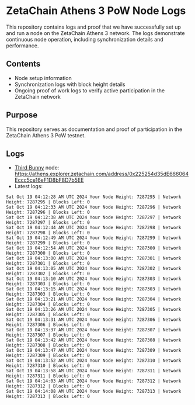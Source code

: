 # ZetaChain Athens 3 PoW Node Logs
This repository contains logs and proof that we have successfully set up and run a node on the ZetaChain Athens 3 network. The logs demonstrate continuous node operation, including synchronization details and performance.

## Contents
- Node setup information
- Synchronization logs with block height details
- Ongoing proof of work logs to verify active participation in the ZetaChain network

## Purpose
This repository serves as documentation and proof of participation in the ZetaChain Athens 3 PoW testnet.

## Logs

- [Third Bunny](https://thirdbunny.xyz/) node: https://athens.explorer.zetachain.com/address/0x225254d35dE666064Eccc5ce16eF1D8bF8D7b5EE
- Latest logs:
```
Sat Oct 19 04:12:28 AM UTC 2024 Your Node Height: 7287295 | Network Height: 7287295 | Blocks Left: 0
Sat Oct 19 04:12:33 AM UTC 2024 Your Node Height: 7287296 | Network Height: 7287296 | Blocks Left: 0
Sat Oct 19 04:12:38 AM UTC 2024 Your Node Height: 7287297 | Network Height: 7287297 | Blocks Left: 0
Sat Oct 19 04:12:44 AM UTC 2024 Your Node Height: 7287298 | Network Height: 7287298 | Blocks Left: 0
Sat Oct 19 04:12:49 AM UTC 2024 Your Node Height: 7287299 | Network Height: 7287299 | Blocks Left: 0
Sat Oct 19 04:12:54 AM UTC 2024 Your Node Height: 7287300 | Network Height: 7287300 | Blocks Left: 0
Sat Oct 19 04:13:00 AM UTC 2024 Your Node Height: 7287301 | Network Height: 7287301 | Blocks Left: 0
Sat Oct 19 04:13:05 AM UTC 2024 Your Node Height: 7287302 | Network Height: 7287302 | Blocks Left: 0
Sat Oct 19 04:13:10 AM UTC 2024 Your Node Height: 7287303 | Network Height: 7287303 | Blocks Left: 0
Sat Oct 19 04:13:15 AM UTC 2024 Your Node Height: 7287303 | Network Height: 7287303 | Blocks Left: 0
Sat Oct 19 04:13:21 AM UTC 2024 Your Node Height: 7287304 | Network Height: 7287304 | Blocks Left: 0
Sat Oct 19 04:13:26 AM UTC 2024 Your Node Height: 7287305 | Network Height: 7287305 | Blocks Left: 0
Sat Oct 19 04:13:31 AM UTC 2024 Your Node Height: 7287306 | Network Height: 7287306 | Blocks Left: 0
Sat Oct 19 04:13:37 AM UTC 2024 Your Node Height: 7287307 | Network Height: 7287307 | Blocks Left: 0
Sat Oct 19 04:13:42 AM UTC 2024 Your Node Height: 7287308 | Network Height: 7287308 | Blocks Left: 0
Sat Oct 19 04:13:47 AM UTC 2024 Your Node Height: 7287309 | Network Height: 7287309 | Blocks Left: 0
Sat Oct 19 04:13:52 AM UTC 2024 Your Node Height: 7287310 | Network Height: 7287310 | Blocks Left: 0
Sat Oct 19 04:13:58 AM UTC 2024 Your Node Height: 7287311 | Network Height: 7287311 | Blocks Left: 0
Sat Oct 19 04:14:03 AM UTC 2024 Your Node Height: 7287312 | Network Height: 7287312 | Blocks Left: 0
Sat Oct 19 04:14:08 AM UTC 2024 Your Node Height: 7287313 | Network Height: 7287313 | Blocks Left: 0
```

